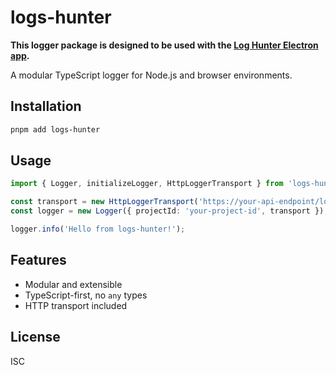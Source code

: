 # logs-hunter

**This logger package is designed to be used with the [Log Hunter Electron app](https://github.com/stormsidali2001/log-hunter).**

A modular TypeScript logger for Node.js and browser environments.

## Installation

```sh
pnpm add logs-hunter
```

## Usage

```ts
import { Logger, initializeLogger, HttpLoggerTransport } from 'logs-hunter';

const transport = new HttpLoggerTransport('https://your-api-endpoint/logs');
const logger = new Logger({ projectId: 'your-project-id', transport });

logger.info('Hello from logs-hunter!');
```

## Features
- Modular and extensible
- TypeScript-first, no `any` types
- HTTP transport included

## License
ISC 